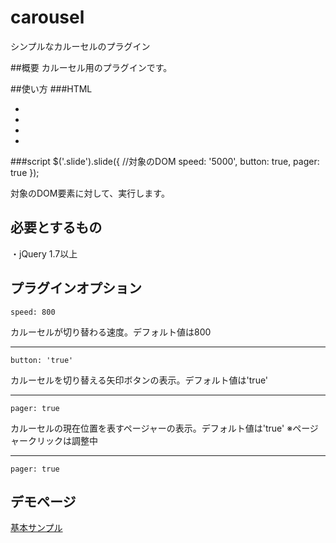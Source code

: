 # carousel
シンプルなカルーセルのプラグイン

##概要
カルーセル用のプラグインです。

##使い方
###HTML
    <div class="slide">
      <ul class="slide-inner">
        <li class="current">
          <img src="http://placehold.jp/640x340.png?text=ダミー1" alt="">
        </li>
        <li>
          <img src="http://placehold.jp/640x340.png?text=ダミー2" alt="">
        </li>
        <li>
          <img src="http://placehold.jp/640x340.png?text=ダミー3" alt="">
        </li>
        <li>
          <img src="http://placehold.jp/640x340.png?text=ダミー4" alt="">
        </li>
      </ul>
    </div>
  
###script
    $('.slide').slide({ //対象のDOM
      speed: '5000',
      button: true,
      pager: true
    });

対象のDOM要素に対して、実行します。
## 必要とするもの
・jQuery 1.7以上
## プラグインオプション
```speed: 800 ```

カルーセルが切り替わる速度。デフォルト値は800
***

```button: 'true' ```

カルーセルを切り替える矢印ボタンの表示。デフォルト値は'true'
***

```pager: true ```

カルーセルの現在位置を表すページャーの表示。デフォルト値は'true'
※ページャークリックは調整中
***
```pager: true ```

## デモページ
[基本サンプル](https://blajir.github.io/carousel/)
